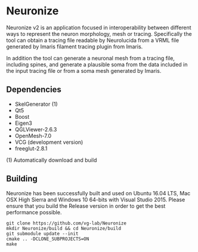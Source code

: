 # Neuronize
Neuronize v2 is an application focused in interoperability between different ways to represent the neuron
morphology, mesh or tracing. Specifically the tool can obtain a tracing file readable by Neurolucida from a
VRML file generated by Imaris filament tracing plugin from Imaris.

In addition the tool can generate a neuronal mesh from a tracing file, including spines, and generate a
plausible soma from the data included in the input tracing file or from a soma mesh generated by Imaris.
## Dependencies

* SkelGenerator (1)
* Qt5
* Boost
* Eigen3
* QGLViewer-2.6.3
* OpenMesh-7.0
* VCG (development version)
* freeglut-2.8.1

(1) Automatically download and build

## Building

Neuronize has been successfully built and used on Ubuntu 16.04 LTS, Mac OSX High Sierra and Windows 10 64-bits with
Visual Studio 2015. Please ensure that you build the Release version in order to get the best performance possible.

```
git clone https://github.com/vg-lab/Neuronize
mkdir Neuronize/build && cd Neuronize/build
git submodule update --init
cmake .. -DCLONE_SUBPROJECTS=ON
make
```
